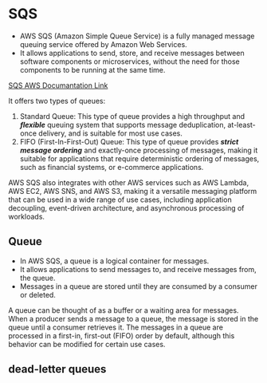 # SQS
* AWS SQS (Amazon Simple Queue Service) is a fully managed message queuing service offered by Amazon Web Services.
*  It allows applications to send, store, and receive messages between software components or microservices, without the need for those components to be running at the same time.

[SQS AWS Documantation Link](https://docs.aws.amazon.com/AWSSimpleQueueService/latest/SQSDeveloperGuide/welcome.html)

It offers two types of queues: 
1)  Standard Queue: This type of queue provides a high throughput and ***flexible*** queuing system that supports message deduplication, at-least-once delivery, and is suitable for most use cases.
2) FIFO (First-In-First-Out) Queue: This type of queue provides ***strict message ordering*** and exactly-once processing of messages, making it suitable for applications that require deterministic ordering of messages, such as financial systems, or e-commerce applications.

AWS SQS also integrates with other AWS services such as AWS Lambda, AWS EC2, AWS SNS, and AWS S3, making it a versatile messaging platform that can be used in a wide range of use cases, including application decoupling, event-driven architecture, and asynchronous processing of workloads.

## Queue 
* In AWS SQS, a queue is a logical container for messages. 
*  It allows applications to send messages to, and receive messages from, the queue. 
*   Messages in a queue are stored until they are consumed by a consumer or deleted.

A queue can be thought of as a buffer or a waiting area for messages. When a producer sends a message to a queue, the message is stored in the queue until a consumer retrieves it. The messages in a queue are processed in a first-in, first-out (FIFO) order by default, although this behavior can be modified for certain use cases.

##  dead-letter queues
